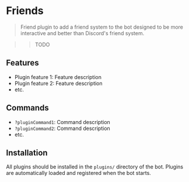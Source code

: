 # Friends
 > Friend plugin to add a friend system to the bot designed to be more interactive and better than Discord's friend system.

>> TODO
## Features
  * Plugin feature 1: Feature description
  * Plugin feature 2: Feature description
  * etc.

## Commands
  * `?pluginCommand1`: Command description
  * `?pluginCommand2`: Command description
  * etc.

## Installation
All plugins should be installed in the `plugins/` directory of the bot. Plugins are automatically loaded and registered when the bot starts.
